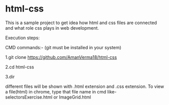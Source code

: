 # html-css
This is a sample project to get idea how html and css files are connected and what  role css plays in web development.

Execution steps:

CMD commands:-
(git must be installed in your system)

1.git clone https://github.com/AmanVerma18/html-css

2.cd html-css

3.dir

different files will be shown with .html extension and .css extension. To view a file(html) in chrome, type that file name in cmd like-
selectorsExercise.html or ImageGrid.html


